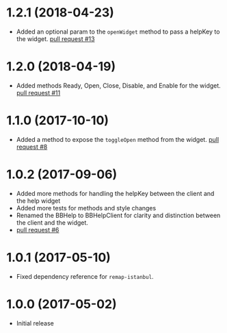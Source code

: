 # 1.2.1 (2018-04-23)

- Added an optional param to the `openWidget` method to pass a helpKey to the widget. [pull request #13](https://github.com/blackbaud/help-client/pull/13)

# 1.2.0 (2018-04-19)

- Added methods Ready, Open, Close, Disable, and Enable for the widget. [pull request #11](https://github.com/blackbaud/help-client/pull/11)

# 1.1.0 (2017-10-10)

- Added a method to expose the `toggleOpen` method from the widget. [pull request #8](https://github.com/blackbaud/help-client/pull/8)

# 1.0.2 (2017-09-06)

- Added more methods for handling the helpKey between the client and the help widget
- Added more tests for methods and style changes
- Renamed the BBHelp to BBHelpClient for clarity and distinction between the client and the widget.
- [pull request #6](https://github.com/blackbaud/help-client/pull/6)

# 1.0.1 (2017-05-10)

- Fixed dependency reference for `remap-istanbul`.

# 1.0.0 (2017-05-02)

- Initial release
